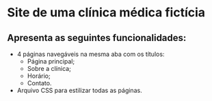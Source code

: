 # Site de uma clínica médica fictícia
## Apresenta as seguintes funcionalidades:
* 4 páginas navegáveis na mesma aba com os títulos:
  * Página principal;
  * Sobre a clínica;
  * Horário;
  * Contato.
* Arquivo CSS para estilizar todas as páginas.
